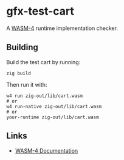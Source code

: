 # gfx-test-cart

A [WASM-4](https://wasm4.org) runtime implementation checker.

## Building

Build the test cart by running:

```shell
zig build
```

Then run it with:

```shell
w4 run zig-out/lib/cart.wasm
# or
w4 run-native zig-out/lib/cart.wasm
# or
your-runtime zig-out/lib/cart.wasm
```

## Links

- [WASM-4 Documentation](https://wasm4.org/docs)
